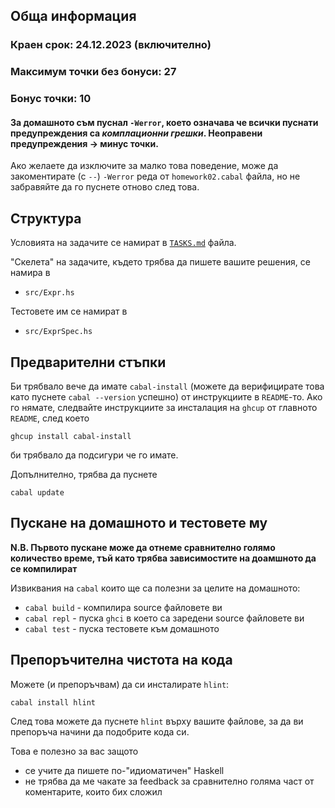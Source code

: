 ## Обща информация
### Краен срок: 24.12.2023 (включително)
### Максимум точки без бонуси: 27
### Бонус точки: 10
#### За домашното съм пуснал `-Werror`, което означава че всички пуснати предупреждения са _комплационни грешки_. Неоправени предупреждения -> минус точки.

Ако желаете да изключите за малко това поведение, може да закоментирате (с `--`) `-Werror` реда от `homework02.cabal` файла,
но не забравяйте да го пуснете отново след това.

## Структура
Условията на задачите се намират в [`TASKS.md`](./TASKS.md) файла.

"Скелета" на задачите, където трябва да пишете вашите решения, се намира в
* `src/Expr.hs`

Тестовете им се намират в
* `src/ExprSpec.hs`

## Предварителни стъпки

Би трябвало вече да имате `cabal-install` (можете да верифицирате това като пуснете `cabal --version` успешно) от инструкциите в `README`-то.
Ако го нямате, следвайте инструкциите за инсталация на `ghcup` от главното `README`, след което
```
ghcup install cabal-install
```
би трябвало да подсигури че го имате.

Допълнително, трябва да пуснете
```
cabal update
```

## Пускане на домашното и тестовете му

**N.B. Първото пускане може да отнеме сравнително голямо количество време, тъй като трябва зависимостите на доамшното да се компилират**

Извиквания на `cabal` които ще са полезни за целите на домашното:

* `cabal build` - компилира source файловете ви
* `cabal repl` - пуска `ghci` в което са заредени source файловете ви
* `cabal test` - пуска тестовете към домашното

## Препоръчителна чистота на кода

Можете (и препоръчвам) да си инсталирате `hlint`:

`cabal install hlint`

След това можете да пуснете `hlint` върху вашите файлове,
за да ви препоръча начини да подобрите кода си.

Това е полезно за вас защото

* се учите да пишете по-"идиоматичен" Haskell
* не трябва да ме чакате за feedback за сравнително голяма част от коментарите, които бих сложил
